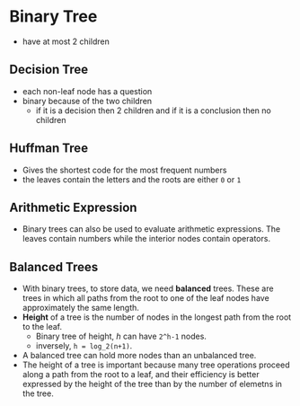 # Binary Tree
- have at most 2 children

## Decision Tree
- each non-leaf node has a question
- binary because of the two children
  - if it is a decision then 2 children and if it is a conclusion then no children

## Huffman Tree
- Gives the shortest code for the most frequent numbers
- the leaves contain the letters and the roots are either `0` or `1`

## Arithmetic Expression
- Binary trees can also be used to evaluate arithmetic expressions. The leaves contain numbers while the interior nodes contain operators.

## Balanced Trees
- With binary trees, to store data, we need __balanced__ trees. These are trees in which all paths from the root to one of the leaf nodes have approximately the same length.
- __Height__ of a tree is the number of nodes in the longest path from the root to the leaf.
  - Binary tree of height, _h_ can have `2^h-1` nodes.
  - inversely, `h = log_2(n+1)`. 
- A balanced tree can hold more nodes than an unbalanced tree.
- The height of a tree is important because many tree operations proceed along a path from the root to a leaf, and their efficiency is better expressed by the height of the tree than by the number of elemetns in the tree.
